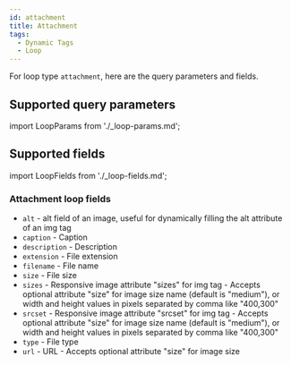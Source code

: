 ```yaml
---
id: attachment
title: Attachment
tags:
  - Dynamic Tags
  - Loop
---
```


For loop type `attachment`, here are the query parameters and fields.

## Supported query parameters
import LoopParams from './_loop-params.md';

<LoopParams />

## Supported fields
import LoopFields from './_loop-fields.md';

<LoopFields />

### Attachment loop fields
*    `alt` - alt field of an image, useful for dynamically filling the alt attribute of an img tag
*    `caption` - Caption
*    `description` - Description
*    `extension` - File extension
*    `filename` - File name
*    `size` - File size
*    `sizes` - Responsive image attribute "sizes" for img tag - Accepts optional attribute "size" for image size name (default is "medium"), or width and height values in pixels separated by comma like "400,300"
*    `srcset` - Responsive image attribute "srcset" for img tag - Accepts optional attribute "size" for image size name (default is "medium"), or width and height values in pixels separated by comma like "400,300"
*    `type` - File type
*    `url` - URL - Accepts optional attribute "size" for image size